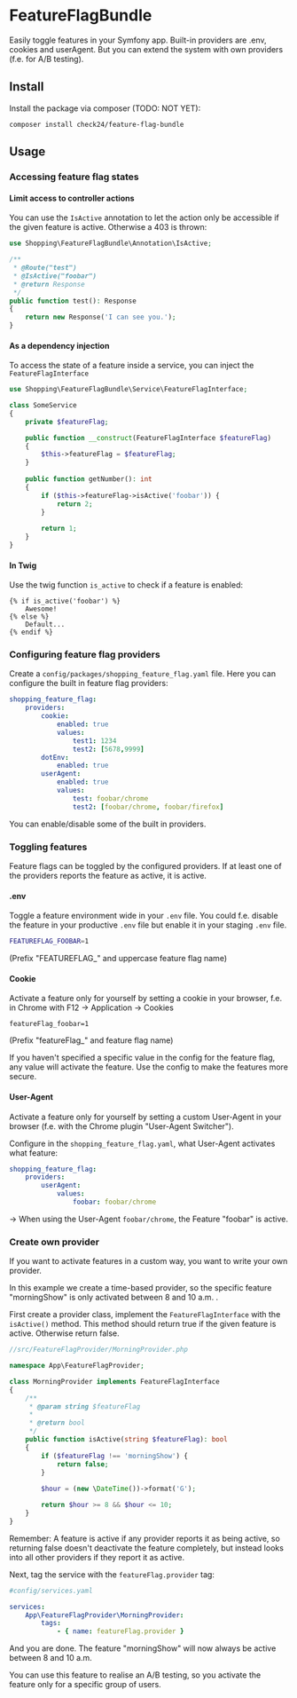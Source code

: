 # FeatureFlagBundle
Easily toggle features in your Symfony app. Built-in providers are .env, cookies and userAgent. But you can extend the system with own providers (f.e. for A/B testing).

## Install
Install the package via composer (TODO: NOT YET):
```
composer install check24/feature-flag-bundle
```

## Usage

### Accessing feature flag states

#### Limit access to controller actions
You can use the `IsActive` annotation to let the action only be accessible if the given feature is active. Otherwise a 403 is thrown:
```php
use Shopping\FeatureFlagBundle\Annotation\IsActive;

/**
 * @Route("test")
 * @IsActive("foobar")
 * @return Response
 */
public function test(): Response
{
    return new Response('I can see you.');
}
```

#### As a dependency injection
To access the state of a feature inside a service, you can inject the `FeatureFlagInterface`
```php
use Shopping\FeatureFlagBundle\Service\FeatureFlagInterface;

class SomeService
{
    private $featureFlag;

    public function __construct(FeatureFlagInterface $featureFlag)
    {
        $this->featureFlag = $featureFlag;
    }
    
    public function getNumber(): int 
    {
        if ($this->featureFlag->isActive('foobar')) {
            return 2;
        }
        
        return 1;
    }
}
```

#### In Twig
Use the twig function `is_active` to check if a feature is enabled:
```twig
{% if is_active('foobar') %}
    Awesome!
{% else %}
    Default...
{% endif %}
```

### Configuring feature flag providers

Create a `config/packages/shopping_feature_flag.yaml` file. Here you can configure the built in feature flag providers:
```yaml
shopping_feature_flag:
    providers:
        cookie:
            enabled: true
            values:
                test1: 1234
                test2: [5678,9999]
        dotEnv:
            enabled: true
        userAgent:
            enabled: true
            values:
                test: foobar/chrome
                test2: [foobar/chrome, foobar/firefox]
```

You can enable/disable some of the built in providers. 

### Toggling features
Feature flags can be toggled by the configured providers. If at least one of the providers reports the feature as active, it is active.

#### .env
Toggle a feature environment wide in your `.env` file. You could f.e. disable the feature in your productive `.env` file but enable it in your staging `.env` file.
```bash
FEATUREFLAG_FOOBAR=1
```
(Prefix "FEATUREFLAG_" and uppercase feature flag name)

#### Cookie
Activate a feature only for yourself by setting a cookie in your browser, f.e. in Chrome with F12 -> Application -> Cookies
```
featureFlag_foobar=1
```
(Prefix "featureFlag_" and feature flag name)

If you haven't specified a specific value in the config for the feature flag, any value will activate the feature. Use the config to make the features more secure.

#### User-Agent
Activate a feature only for yourself by setting a custom User-Agent in your browser (f.e. with the Chrome plugin "User-Agent Switcher").

Configure in the `shopping_feature_flag.yaml`, what User-Agent activates what feature:
```yaml
shopping_feature_flag:
    providers:
        userAgent:
            values:
                foobar: foobar/chrome
```
-> When using the User-Agent `foobar/chrome`, the Feature "foobar" is active.

### Create own provider
If you want to activate features in a custom way, you want to write your own provider.

In this example we create a time-based provider, so the specific feature "morningShow" is only activated between 8 and 10 a.m. .

First create a provider class, implement the `FeatureFlagInterface` with the `isActive()` method. This method should return true if the given feature is active. Otherwise return false. 
```php
//src/FeatureFlagProvider/MorningProvider.php

namespace App\FeatureFlagProvider;

class MorningProvider implements FeatureFlagInterface
{
    /**
     * @param string $featureFlag
     *
     * @return bool
     */
    public function isActive(string $featureFlag): bool
    {
        if ($featureFlag !== 'morningShow') {
            return false;
        }
    
        $hour = (new \DateTime())->format('G');

        return $hour >= 8 && $hour <= 10;
    }
}
```
Remember: A feature is active if any provider reports it as being active, so returning false doesn't deactivate the feature completely, but instead looks into all other providers if they report it as active.

Next, tag the service with the `featureFlag.provider` tag:
```yaml
#config/services.yaml

services:
    App\FeatureFlagProvider\MorningProvider:
        tags:
            - { name: featureFlag.provider }
```

And you are done. The feature "morningShow" will now always be active between 8 and 10 a.m.

You can use this feature to realise an A/B testing, so you activate the feature only for a specific group of users.